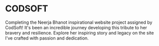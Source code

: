 # CODSOFT
Completing the Neerja Bhanot inspirational website project assigned by CodSoft!
It's been an incredible journey developing this tribute to her bravery and resilience. Explore her inspiring story and legacy on the site I've crafted with passion and dedication.
